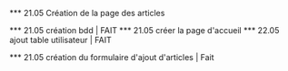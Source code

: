 <!-- A FAIRE -->



<!-- ALEXANDRE -->
*** 21.05 Création de la page des articles


<!-- BARBARA -->
*** 21.05 création bdd | FAIT
*** 21.05 créer la page d'accueil
*** 22.05 ajout table utilisateur | FAIT

<!-- ERWAN -->
*** 21.05 création du formulaire d'ajout d'articles | Fait


<!-- FLORIAN -->
